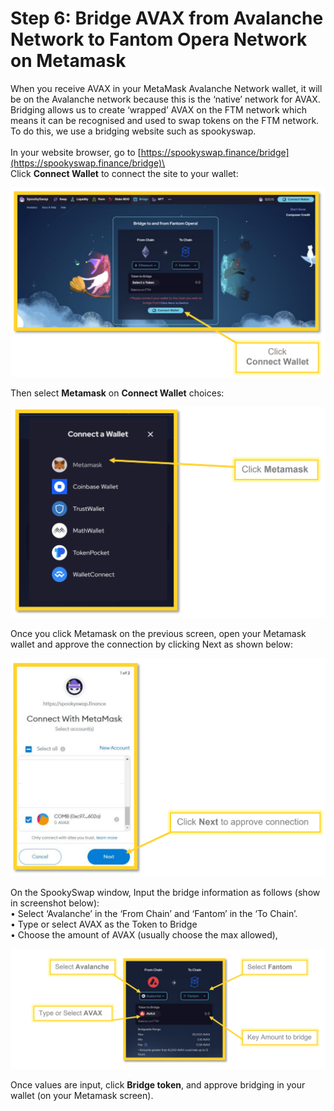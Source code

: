 # Step 6: Bridge AVAX from Avalanche Network to Fantom Opera  Network on Metamask

When you receive AVAX in your MetaMask Avalanche Network wallet, it will be on the Avalanche network because this is the ‘native’ network for AVAX. Bridging allows us to create ‘wrapped’ AVAX on the FTM network which means it can be recognised and used to swap tokens on the FTM network. To do this, we use a bridging website such as spookyswap.\
\
In your website browser, go to [https://spookyswap.finance/bridge](https://spookyswap.finance/bridge)\
\
Click **Connect Wallet** to connect the site to your wallet:

![](<../../.gitbook/assets/image (4).png>)

Then select **Metamask** on **Connect Wallet** choices:

![](<../../.gitbook/assets/image (31) (1).png>)

Once you click Metamask on the previous screen, open your Metamask wallet and approve the connection by clicking Next as shown below:

![](<../../.gitbook/assets/image (17).png>)

On the SpookySwap window, Input the bridge information as follows (show in screenshot below):\
&#x20;      • Select ‘Avalanche’ in the ‘From Chain’ and ‘Fantom’ in the ‘To Chain’. \
&#x20;      • Type or select AVAX as the Token to Bridge \
&#x20;      • Choose the amount of AVAX (usually choose the max allowed),

![](<../../.gitbook/assets/image (39).png>)

Once values are input, click **Bridge token**, and approve bridging in your wallet (on your Metamask screen).
